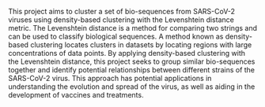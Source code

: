 This project aims to cluster a set of bio-sequences from SARS-CoV-2 viruses using density-based
clustering with the Levenshtein distance metric. The Levenshtein distance is a method for
comparing two strings and can be used to classify biological sequences. A method known as
density-based clustering locates clusters in datasets by locating regions with large concentrations
of data points. By applying density-based clustering with the Levenshtein distance, this project
seeks to group similar bio-sequences together and identify potential relationships between
different strains of the SARS-CoV-2 virus. This approach has potential applications in
understanding the evolution and spread of the virus, as well as aiding in the development of
vaccines and treatments.

